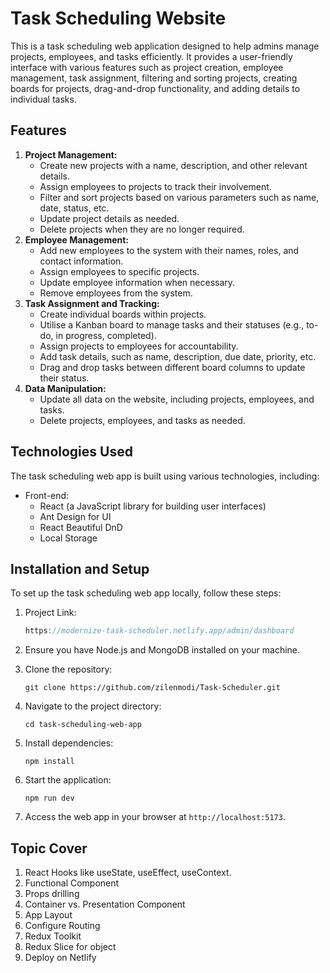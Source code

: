 # Task Scheduling Website

This is a task scheduling web application designed to help admins manage projects, employees, and tasks efficiently. It provides a user-friendly interface with various features such as project creation, employee management, task assignment, filtering and sorting projects, creating boards for projects, drag-and-drop functionality, and adding details to individual tasks.

## Features

1. **Project Management:**
   - Create new projects with a name, description, and other relevant details.
   - Assign employees to projects to track their involvement.
   - Filter and sort projects based on various parameters such as name, date, status, etc.
   - Update project details as needed.
   - Delete projects when they are no longer required.
2. **Employee Management:**
   - Add new employees to the system with their names, roles, and contact information.
   - Assign employees to specific projects.
   - Update employee information when necessary.
   - Remove employees from the system.
3. **Task Assignment and Tracking:**
   - Create individual boards within projects.
   - Utilise a Kanban board to manage tasks and their statuses (e.g., to-do, in progress, completed).
   - Assign projects to employees for accountability.
   - Add task details, such as name, description, due date, priority, etc.
   - Drag and drop tasks between different board columns to update their status.
4. **Data Manipulation:**
   - Update all data on the website, including projects, employees, and tasks.
   - Delete projects, employees, and tasks as needed.

## Technologies Used

The task scheduling web app is built using various technologies, including:

- Front-end:
  - React (a JavaScript library for building user interfaces)
  - Ant Design for UI
  - React Beautiful DnD
  - Local Storage

## Installation and Setup

To set up the task scheduling web app locally, follow these steps:

1. Project Link:

   ```jsx
   https://modernize-task-scheduler.netlify.app/admin/dashboard
   ```

2. Ensure you have Node.js and MongoDB installed on your machine.
3. Clone the repository:

   ```
   git clone https://github.com/zilenmodi/Task-Scheduler.git
   ```

4. Navigate to the project directory:

   ```
   cd task-scheduling-web-app
   ```

5. Install dependencies:

   ```
   npm install
   ```

6. Start the application:

   ```
   npm run dev
   ```

7. Access the web app in your browser at `http://localhost:5173`.

## Topic Cover

1. React Hooks like useState, useEffect, useContext.
2. Functional Component
3. Props drilling
4. Container vs. Presentation Component
5. App Layout
6. Configure Routing
7. Redux Toolkit
8. Redux Slice for object
9. Deploy on Netlify
